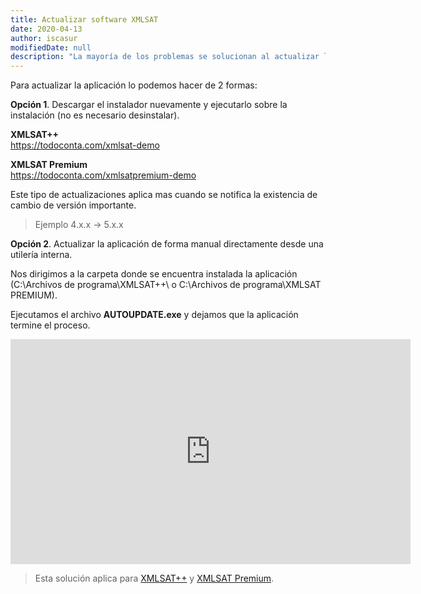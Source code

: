 ```yaml
---
title: Actualizar software XMLSAT
date: 2020-04-13
author: iscasur
modifiedDate: null
description: "La mayoría de los problemas se solucionan al actualizar la aplicación a la versión mas reciente'."
---
```

Para actualizar la aplicación lo podemos hacer de 2 formas:

**Opción 1**. Descargar el instalador nuevamente y ejecutarlo sobre la instalación (no es necesario desinstalar).

**XMLSAT++**<br />
https://todoconta.com/xmlsat-demo

**XMLSAT Premium**<br />
https://todoconta.com/xmlsatpremium-demo

Este tipo de actualizaciones aplica mas cuando se notifica la existencia de cambio de versión importante.

> Ejemplo 4.x.x -> 5.x.x

**Opción 2**. Actualizar la aplicación de forma manual directamente desde una utilería interna.

Nos dirigimos a la carpeta donde se encuentra instalada la aplicación (C:\Archivos de programa\XMLSAT++\ o C:\Archivos de programa\XMLSAT PREMIUM\).

Ejecutamos el archivo **AUTOUPDATE.exe** y dejamos que la aplicación termine el proceso.

<iframe src="https://player.vimeo.com/video/407257120" width="640" height="360" frameborder="0" allow="autoplay; fullscreen; picture-in-picture" allowfullscreen></iframe>

> Esta solución aplica para [XMLSAT++](https://todoconta.com/xmlsat) y [XMLSAT Premium](https://todoconta.com/xmlsatpremium).